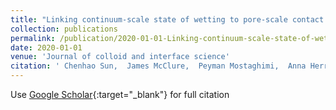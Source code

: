 ```yaml
---
title: "Linking continuum-scale state of wetting to pore-scale contact angles in porous media"
collection: publications
permalink: /publication/2020-01-01-Linking-continuum-scale-state-of-wetting-to-pore-scale-contact-angles-in-porous-media
date: 2020-01-01
venue: 'Journal of colloid and interface science'
citation: ' Chenhao Sun,  James McClure,  Peyman Mostaghimi,  Anna Herring,  Mehdi Shabaninejad,  Steffen Berg,  Ryan Armstrong, &quot;Linking continuum-scale state of wetting to pore-scale contact angles in porous media.&quot; Journal of colloid and interface science, 2020.'
---
```

Use [Google Scholar](https://scholar.google.com/scholar?q=Linking+continuum+scale+state+of+wetting+to+pore+scale+contact+angles+in+porous+media){:target="_blank"} for full citation